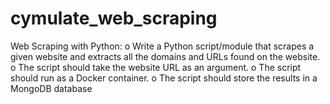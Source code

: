 # cymulate_web_scraping
Web Scraping with Python: o Write a Python script/module that scrapes a given website and extracts all the domains and URLs found on the website. o The script should take the website URL as an argument. o The script should run as a Docker container. o The script should store the results in a MongoDB database
